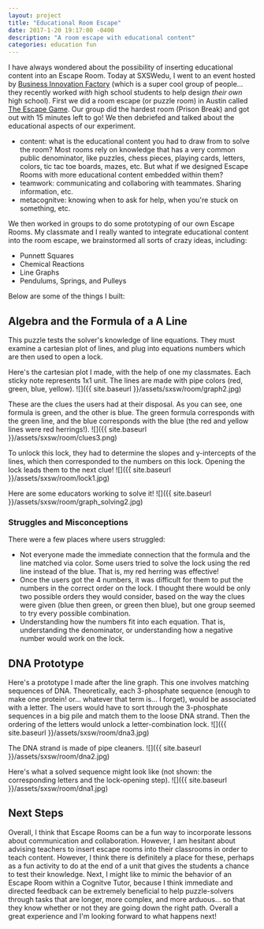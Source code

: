 ```yaml
---
layout: project
title: "Educational Room Escape"
date: 2017-1-20 19:17:00 -0400
description: "A room escape with educational content"
categories: education fun
---
```


I have always wondered about the possibility of inserting educational content into an Escape Room. Today at SXSWedu, I went to an event hosted by [Business Innovation Factory](http://www.businessinnovationfactory.com/) (which is a super cool group of people... they recently worked *with* high school students to help design *their own* high school). First we did a room escape (or puzzle room) in Austin called [The Escape Game](http://theescapegameaustin.com/). Our group did the hardest room (Prison Break) and got out with 15 minutes left to go! We then debriefed and talked about the educational aspects of our experiment. 
- content: what is the educational content you had to draw from to solve the room? Most rooms rely on knowledge that has a very common public denominator, like puzzles, chess pieces, playing cards, letters, colors, tic tac toe boards, mazes, etc. But what if we designed Escape Rooms with more educational content embedded within them?
- teamwork: communicating and collaboring with teammates. Sharing information, etc.
- metacognitve: knowing when to ask for help, when you're stuck on something, etc.



We then worked in groups to do some prototyping of our own Escape Rooms. My classmate and I really wanted to integrate educational content into the room escape, we brainstormed all sorts of crazy ideas, including:
- Punnett Squares
- Chemical Reactions
- Line Graphs
- Pendulums, Springs, and Pulleys



Below are some of the things I built: 
## Algebra and the Formula of a A Line

This puzzle tests the solver's knowledge of line equations. They must examine a cartesian plot of lines, and plug into equations numbers which are then used to open a lock. 

Here's the cartesian plot I made, with the help of one my classmates. Each sticky note represents 1x1 unit. The lines are made with pipe colors (red, green, blue, yellow).
![]({{ site.baseurl }}/assets/sxsw/room/graph2.jpg)

These are the clues the users had at their disposal. As you can see,  one formula is green, and the other is blue. The green formula corresponds with the green line, and the blue corresponds with the blue (the red and yellow lines were red herrings!).
![]({{ site.baseurl }}/assets/sxsw/room/clues3.png)


To unlock this lock, they had to determine the slopes and y-intercepts of the lines, which then corresponded to the numbers on this lock. Opening the lock leads them to the next clue!
![]({{ site.baseurl }}/assets/sxsw/room/lock1.jpg)

Here are some educators working to solve it! 
![]({{ site.baseurl }}/assets/sxsw/room/graph_solving2.jpg)

### Struggles and Misconceptions
There were a few places where users struggled:
- Not everyone made the immediate connection that the formula and the line matched via color. Some users tried to solve the lock using the red line instead of the blue. That is, my red herring was effective! 
- Once the users got the 4 numbers, it was difficult for them to put the numbers in the correct order on the lock. I thought there would be only two possible orders they would consider, based on the way the clues were given (blue then green, or green then blue), but one group seemed to try every possible combination.
- Understanding how the numbers fit into each equation. That is, understanding the denominator, or understanding how a negative number would work on the lock.


## DNA Prototype
Here's a prototype I made after the line graph. This one involves matching sequences of DNA. Theoretically, each 3-phosphate sequence (enough to make one protein! or... whatever that term is... I forget), would be associated with a letter. The users would have to sort through the 3-phosphate sequences in a big pile and match them to the loose DNA strand. Then the ordering of the letters would unlock a letter-combination lock.
![]({{ site.baseurl }}/assets/sxsw/room/dna3.jpg)

The DNA strand is made of pipe cleaners. 
![]({{ site.baseurl }}/assets/sxsw/room/dna2.jpg)

Here's what a solved sequence might look like (not shown: the corresponding letters and the lock-opening step).
![]({{ site.baseurl }}/assets/sxsw/room/dna1.jpg)


## Next Steps
Overall, I think that Escape Rooms can be a fun way to incorporate lessons about communication and collaboration. However, I am hesitant about advising teachers to insert escape rooms into their classrooms in order to teach content. However, I think there is definitely a place for these, perhaps as a fun activity to do at the end of a unit that gives the students a chance to test their knowledge. Next, I might like to mimic the behavior of an Escape Room within a Cognitve Tutor, because I think immediate and directed feedback can be extremely beneficial to help puzzle-solvers through tasks that are longer, more complex, and more arduous... so that they know whether or not they are going down the right path. Overall a great experience and I'm looking forward to what happens next!